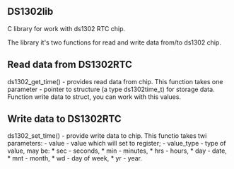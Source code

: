 ## DS1302lib
C library for work with ds1302 RTC chip.

The library it's two functions for read and write data from/to ds1302 chip.

## Read data from DS1302RTC
ds1302_get_time() - provides read data from chip.
This function takes one parameter - pointer to structure (a type ds1302time_t) for storage data. Function write data to struct, you can work with this values.

## Write data to DS1302RTC
ds1302_set_time() - provide write data to chip.
This functio takes twi parameters:
	- value - value which will set to register;
	- value_type - type of value, may be:
	* sec - seconds,
	* min - minutes,
	* hrs - hours,
	* day - date,
	* mnt - month,
	* wd - day of week,
	* yr - year.


